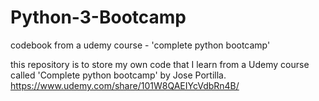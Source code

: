 # Python-3-Bootcamp
codebook from a udemy course - 'complete python bootcamp'

this repository is to store my own code that I learn from a Udemy course called 'Complete python bootcamp' by Jose Portilla. 
https://www.udemy.com/share/101W8QAEIYcVdbRn4B/
